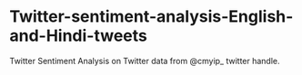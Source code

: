 # Twitter-sentiment-analysis-English-and-Hindi-tweets
Twitter Sentiment Analysis on Twitter data from @cmyip_ twitter handle.
